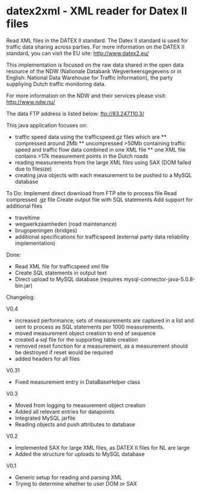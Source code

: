 datex2xml - XML reader for Datex II files
=========

Read XML files in the DATEX II standard.
The Datex II standard is used for traffic data sharing across parties.
For more information on the DATEX II standard, you can visit the EU site:
http://www.datex2.eu/

This implementation is focused on the raw data shared in the open data resource of the NDW (Nationale Databank Wegverkeersgegevens or in English: National Data Warehouse for Traffic Information), the party suppliying Dutch traffic monitoring data.

For more information on the NDW and their services please visit:
http://www.ndw.nu/

The data FTP address is listed below:
ftp://83.247.110.3/

This java application focuses on:
*  traffic speed data using the trafficspeed.gz files which are 
** compressed around 2Mb
** uncompressed >50Mb containing traffic speed and traffic flow data combined in one XML file 
** one XML file contains >17k measurement points in the Dutch roads
*  reading measurements from the large XML files using SAX (DOM failed due to filesize)
*  creating java objects with each measurement to be pushed to a MySQL database

To Do:
Implement direct download from FTP site to process file
Read compressed  .gz file
Create output file with SQL statements
Add support for additional files
* traveltime
* wegwerkzaamheden (road maintenance)
* brugopeningen (bridges)
* additional specifications for trafficspeed (external party data reliability implementation)

Done:
* Read XML file for trafficspeed xml file
* Create SQL statements in output text
* Direct upload to MySQL database (requires mysql-connector-java-5.0.8-bin.jar)

Changelog:

V0.4
* increased performance; sets of measurements are captured in a list and sent to process as SQL statements per 1000 measurements.
* moved measurement object creation to end of sequence
* created a sql file for the supporting table creation
* removed reset function for a measurement, as a measurement should be destroyed if reset would be required
* added headers for all files

V0.31
- Fixed measurement entry in DataBaseHelper class

V0.3
- Moved from logging to measurement object creation
- Added all relevant entries for datapoints
- Integrated MySQL jarfile
- Reading objects and push attributes to database

V0.2
- Implemented SAX for large XML files, as DATEX II files for NL are large
- Added the structure for uploads to MySQL database

V0.1
- Generic setup for reading and parsing XML
- Trying to determine whether to user DOM or SAX
